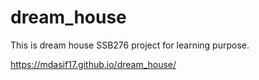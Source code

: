 # dream_house
This is dream house SSB276 project for learning purpose. 

https://mdasif17.github.io/dream_house/
